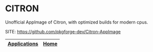 # CITRON

 Unofficial AppImage of Citron, with optimized builds for modern cpus.

 SITE: https://github.com/pkgforge-dev/Citron-AppImage

 | [Applications](https://portable-linux-apps.github.io/apps.html) | [Home](https://portable-linux-apps.github.io)
 | --- | --- |
